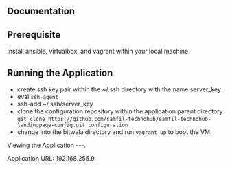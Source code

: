 ## Documentation
Prerequisite
---
Install ansible, virtualbox, and vagrant within your local machine.

Running the Application
---
- create ssh key pair within the ~/.ssh directory with the name server_key
- eval `ssh-agent`
- ssh-add ~/.ssh/server_key
- clone the configuration repository within the application parent directory `git clone https://github.com/samfil-technohub/samfil-technohub-landingpage-config.git configuration`
- change into the bitwala directory and run `vagrant up` to boot the VM.

Viewing the Application
---.

Application URL: 192.168.255.9